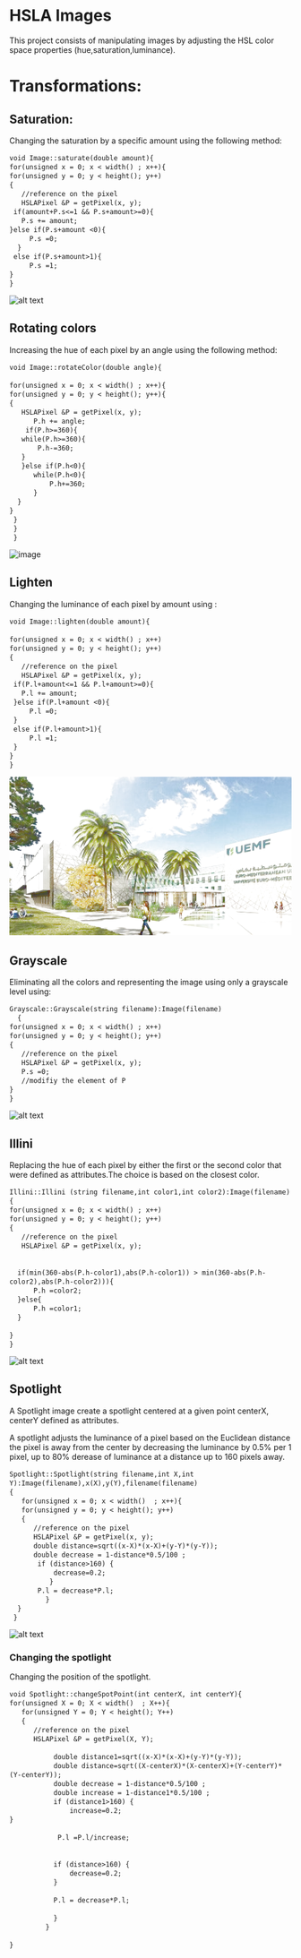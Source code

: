 # HSLA Images

This project consists of manipulating images by adjusting the HSL color space properties (hue,saturation,luminance).

# Transformations:

## Saturation:

Changing the saturation by a specific amount using the following method:

    void Image::saturate(double amount){
    for(unsigned x = 0; x < width() ; x++){
    for(unsigned y = 0; y < height(); y++)
    {
       //reference on the pixel
       HSLAPixel &P = getPixel(x, y);
     if(amount+P.s<=1 && P.s+amount>=0){
       P.s += amount;
    }else if(P.s+amount <0){
         P.s =0;
      }
     else if(P.s+amount>1){
         P.s =1;
    }
    }

![alt text](https://github.com/imane010101/HSLA-images/blob/main/image_saturate.png?raw=true)
## Rotating colors

Increasing the hue of each pixel by an angle using the following method:

    void Image::rotateColor(double angle){

    for(unsigned x = 0; x < width() ; x++){
    for(unsigned y = 0; y < height(); y++){
    {
       HSLAPixel &P = getPixel(x, y);
          P.h += angle;
        if(P.h>=360){
       while(P.h>=360){
           P.h-=360;
       }
       }else if(P.h<0){
          while(P.h<0){
              P.h+=360;
          }
      }
    }
     }
     }
     }

![image](https://github.com/[imane010101]/[HSLA-images]/blob/[main]/image_rotatecolor.png?raw=true)

## Lighten

Changing the luminance of each pixel by amount using :

    void Image::lighten(double amount){

    for(unsigned x = 0; x < width() ; x++)
    for(unsigned y = 0; y < height(); y++)
    {
       //reference on the pixel
       HSLAPixel &P = getPixel(x, y);
     if(P.l+amount<=1 && P.l+amount>=0){
       P.l += amount;
     }else if(P.l+amount <0){
         P.l =0;
     }
     else if(P.l+amount>1){
         P.l =1;
     }
    }
    }

![alt text](https://github.com/imane0101010/HSLA-images/blob/597097aadca68bae2cc82c11dd190a4552689edb/image_lighten.png)

## Grayscale

Eliminating all the colors and representing the image using only a grayscale level using:

    Grayscale::Grayscale(string filename):Image(filename)
      {
    for(unsigned x = 0; x < width() ; x++)
    for(unsigned y = 0; y < height(); y++)
    {
       //reference on the pixel
       HSLAPixel &P = getPixel(x, y);
       P.s =0;
       //modifiy the element of P
    }
    }

![alt text](https://github.com/imane010101/HSLA-images/blob/main/image_grayscale.png?raw=true)

## Illini

Replacing the hue of each pixel by either the first or the second color that were defined as attributes.The choice is based on the closest color.

    Illini::Illini (string filename,int color1,int color2):Image(filename)
    {
    for(unsigned x = 0; x < width() ; x++)
    for(unsigned y = 0; y < height(); y++)
    {
       //reference on the pixel
       HSLAPixel &P = getPixel(x, y);


      if(min(360-abs(P.h-color1),abs(P.h-color1)) > min(360-abs(P.h-color2),abs(P.h-color2))){
          P.h =color2;
      }else{
          P.h =color1;
      }

    }
    }
    
![alt text](https://github.com/imane010101/HSLA-images/blob/main/image_illini.png?raw=true)

## Spotlight

A Spotlight image create a spotlight centered at a given point centerX, centerY defined as attributes.

A spotlight adjusts the luminance of a pixel based on the Euclidean distance the pixel is away from the center by decreasing the luminance by 0.5% per 1 pixel, up to 80% derease of luminance at a distance up to 160 pixels away.

    Spotlight::Spotlight(string filename,int X,int Y):Image(filename),x(X),y(Y),filename(filename)
    {
       for(unsigned x = 0; x < width()  ; x++){
       for(unsigned y = 0; y < height(); y++)
       {
          //reference on the pixel
          HSLAPixel &P = getPixel(x, y);
          double distance=sqrt((x-X)*(x-X)+(y-Y)*(y-Y));
          double decrease = 1-distance*0.5/100 ;
           if (distance>160) {
               decrease=0.2;
              }
           P.l = decrease*P.l;
             }
      }
     }
     
   ![alt text](https://github.com/imane010101/HSLA-images/blob/main/image_spotlight.png?raw=true)

### Changing the spotlight

Changing the position of the spotlight.
       
    void Spotlight::changeSpotPoint(int centerX, int centerY){
    for(unsigned X = 0; X < width()  ; X++){
       for(unsigned Y = 0; Y < height(); Y++)
       {
          //reference on the pixel
          HSLAPixel &P = getPixel(X, Y);

               double distance1=sqrt((x-X)*(x-X)+(y-Y)*(y-Y));
               double distance=sqrt((X-centerX)*(X-centerX)+(Y-centerY)*(Y-centerY));
               double decrease = 1-distance*0.5/100 ;
               double increase = 1-distance1*0.5/100 ;
               if (distance1>160) {
                   increase=0.2;
    }

                P.l =P.l/increase;


               if (distance>160) {
                   decrease=0.2;
               }

               P.l = decrease*P.l;

               }
             }

    }




